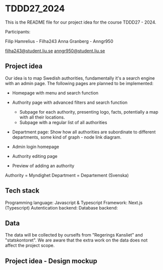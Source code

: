# TDDD27_2024

This is the README file for our project idea for the course TDDD27 - 2024.

Participants:

Filip Hamrelius - Filha243
Anna Granberg - Anngr950 

filha243@student.liu.se
anngr950@student.liu.se 

## Project idea

Our idea is to map Swedish authorities, fundamentally it's a search engine with an admin page. The following pages are planned to be implemented:

- Homepage with menu and search function
- Authority page with advanced filters and search function
    - Subpage for each authority, presenting logo, facts, potentially a map with all their locations.
    - Subpage with a regular list of all authorities
- Department page: Show how all authorities are subordinate to different departments, some kind of graph - node link diagram.

- Admin login homepage
- Authority editing page
- Preview of adding an authority

Authority = Myndighet
Department = Departement (Svenska)

## Tech stack

Programming language: Javascript & Typescript 
Framework: Next.js (Typescript)
Autentication backend: 
Database backend: 

## Data

The data will be collected by ourselfs from "Regerings Kansliet" and "statskontoret". We are aware that the extra work on the data does not affect the project scope. 

## Project idea - Design mockup







